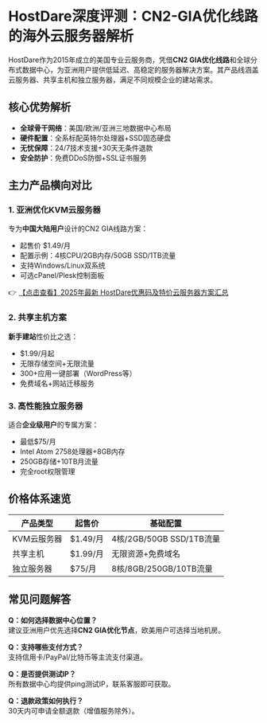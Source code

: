 # HostDare深度评测：CN2-GIA优化线路的海外云服务器解析

HostDare作为2015年成立的美国专业云服务商，凭借**CN2 GIA优化线路**和全球分布式数据中心，为亚洲用户提供低延迟、高稳定的服务器解决方案。其产品线涵盖云服务器、共享主机和独立服务器，满足不同规模企业的建站需求。

## 核心优势解析

- **全球骨干网络**：美国/欧洲/亚洲三地数据中心布局
- **硬件配置**：全系标配英特尔处理器+SSD固态硬盘
- **无忧保障**：24/7技术支援+30天无条件退款
- **安全防护**：免费DDoS防御+SSL证书服务

## 主力产品横向对比

### 1. 亚洲优化KVM云服务器
专为**中国大陆用户**设计的CN2 GIA线路方案：
- 起售价 $1.49/月
- 配置示例：4核CPU/2GB内存/50GB SSD/1TB流量
- 支持Windows/Linux双系统
- 可选cPanel/Plesk控制面板

👉 [【点击查看】2025年最新 HostDare优惠码及特价云服务器方案汇总](https://bit.ly/hostdare)

### 2. 共享主机方案
**新手建站**性价比之选：
- $1.99/月起
- 无限存储空间+无限流量
- 300+应用一键部署（WordPress等）
- 免费域名+网站迁移服务

### 3. 高性能独立服务器
适合**企业级用户**的专属方案：
- 最低$75/月
- Intel Atom 2758处理器+8GB内存
- 250GB存储+10TB月流量
- 完全root权限管理

## 价格体系速览
| 产品类型        | 起售价   | 基础配置                  |
|-----------------|----------|---------------------------|
| KVM云服务器     | $1.49/月 | 4核/2GB/50GB SSD/1TB流量 |
| 共享主机        | $1.99/月 | 无限资源+免费域名         |
| 独立服务器      | $75/月   | 8核/8GB/250GB/10TB流量   |

## 常见问题解答

**Q：如何选择数据中心位置？**  
建议亚洲用户优先选择**CN2 GIA优化节点**，欧美用户可选择当地机房。

**Q：支持哪些支付方式？**  
支持信用卡/PayPal/比特币等主流支付渠道。

**Q：是否提供测试IP？**  
所有数据中心均提供ping测试IP，联系客服即可获取。

**Q：退款政策如何执行？**  
30天内可申请全额退款（增值服务除外）。